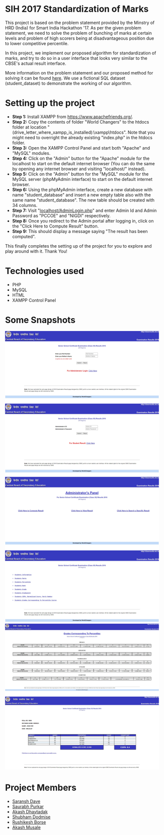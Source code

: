 # SIH 2017 Standardization of Marks
 This project is based on the problem statement provided by the Minstry of HRD (India) for Smart India Hackathon '17. As per the given problem statement, we need to solve the problem of bunching of marks at certain levels and problem of high scorers being at disadvantageous position due to lower competitive percentile.
 
 In this project, we implement our proposed algorithm for standardization of marks, and try to do so in a user interface that looks very similar to the CBSE's actual result interface.
 
 More information on the problem statement and our proposed method for solving it can be found [here](./Hackathon-PDF.pdf). We use a fictional SQL dataset (student_dataset) to demonstrate the working of our algorithm.
 
 # Setting up the project
  - **Step 1:** Install XAMPP from https://www.apachefriends.org/.
  - **Step 2:** Copy the contents of folder "World Changers" to the htdocs folder at location "(drive_letter_where_xampp_is_installed):\xampp\htdocs\". Note that you might need to overright the already existing "index.php" in the htdocs folder.
  - **Step 3:** Open the XAMPP Control Panel and start both "Apache" and "MySQL" modules.
  - **Step 4:** Click on the "Admin" button for the "Apache" module for the localhost to start on the default internet browser (You can do the same by opening any internet browser and visiting "localhost/" instead).
  - **Step 5:** Click on the "Admin" button for the "MySQL" module for the MySQL server (phpMyAdmin interface) to start on the default internet browser.
  - **Step 6:** Using the phpMyAdmin interface, create a new database with name "student_database" and insert a new empty table also with the same name "student_database". The new table should be created with 34 columns.
  - **Step 7:** Visit "[localhost/AdminLogin.php](http://localhost/AdminLogin.php)" and enter Admin Id and Admin Password as "PCCOE" and "NIGDI" respectively.
  - **Step 8:** Once you redirect to the Admin portal after logging in, click on the "Click Here to Compute Result" button.
  - **Step 9:** This should display a message saying "The result has been computed".
  
  This finally completes the setting up of the project for you to explore and play around with it. Thank You!
  
  # Technologies used
  - PHP
  - MySQL
  - HTML
  - XAMPP Control Panel
  
  # Some Snapshots
  
  ![snap0](snap0.jpg)
  ![snap1](snap1.jpg)
  ![snap2](snap2.jpg)
  ![snap3](snap3.jpg)
  ![snap4](snap4.jpg)
  ![snap5](snap5.jpg)

  # Project Members
  - [Saransh Dave](https://www.linkedin.com/in/saransh-dave/)
  - [Saurabh Purkar](https://www.linkedin.com/in/saurabh-purkar/)
  - [Akash Dhaytadak](https://www.linkedin.com/in/akash-dhaytadak-0a74bb12a/)
  - [Shubham Dodmise](https://www.linkedin.com/in/shubham-dodmise/)
  - [Rushikesh Borse](https://www.linkedin.com/in/rushikeshborse/)
  - [Akash Musale](https://www.linkedin.com/in/algorhythmic/)
